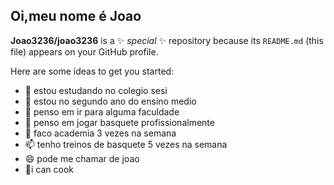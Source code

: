 ## Oi,meu nome é Joao


**Joao3236/joao3236** is a ✨ _special_ ✨ repository because its `README.md` (this file) appears on your GitHub profile.

Here are some ideas to get you started:

- 🔭 estou estudando no colegio sesi
- 🌱 estou no segundo ano do ensino medio
- 👯 penso em ir para alguma faculdade
- 🤔 penso em jogar basquete profissionalmente
- 💬 faco academia 3 vezes na semana
- 📫 tenho treinos de basquete 5 vezes na semana
- 😄 pode me chamar de joao
- 🥪i can cook
 

